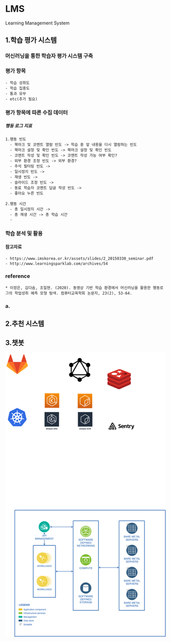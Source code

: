 # LMS
Learning Management System

## 1.학습 평가 시스템
  ### 머신러닝을 통한 학습자 평가 시스템 구축
  ### 평가 항목 
    - 학습 성취도
    - 학습 집중도
    - 통과 유무
    - etc(추가 필요)
  ### 평가 항목에 따른 수집 데이터
  ##### 행동 로그 지표
    1.행동 빈도
      - 북마크 및 코멘트 열람 빈도 -> 학습 중 앞 내용을 다시 열람하는 빈도
      - 북마크 설정 및 확인 빈도 -> 북마크 설정 및 확인 빈도
      - 코멘트 작성 및 확인 빈도 -> 코멘트 작성 가능 여부 확인?
      - 외부 환경 조정 빈도 -> 외부 환경?
      - 주석 필터링 빈도 ->
      - 일시정지 빈도 -> 
      - 재생 빈도 ->
      - 슬라이드 조정 빈도 ->
      - 동료 학습자 코멘트 답글 작성 빈도 ->
      - 좋아요 누른 빈도
      
    2.행동 시간
      - 총 일시정지 시간 -> 
      - 총 재생 시간 -> 총 학습 시간
      - 
  ### 학습 분석 및 활용
  #### 참고자료
    - https://www.imskorea.or.kr/assets/slides/2_20150330_seminar.pdf
    - http://www.learningsparklab.com/archives/54
  
  ### reference
    * 이정은, 김다솜, 조일현. (2020). 동영상 기반 학습 환경에서 머신러닝을 활용한 행동로그의 학업성취 예측 모형 탐색. 컴퓨터교육학회 논문지, 23(2), 53-64.

### a.

## 2.추천 시스템

## 3.챗봇
























![Self-editing Diagram](https://github.com/wsy8029/LMS/blob/main/DevOps.png)
